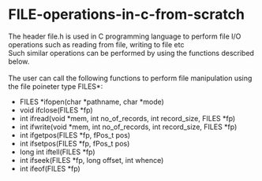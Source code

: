 # FILE-operations-in-c-from-scratch
The header file.h is used in C programming language to perform file I/O operations such as reading from file, writing to file etc<br>
Such similar operations can be performed by using the functions described below.<br>
<br>The user can call the following functions to perform file manipulation using the file poineter type FILES*:<br>
<ul>
  <li>FILES *ifopen(char *pathname, char *mode)</li>
  <li>void ifclose(FILES *fp)</li>
  <li>int ifread(void *mem, int no_of_records, int record_size, FILES *fp)</li>
  <li>int ifwrite(void *mem, int no_of_records, int record_size, FILES *fp)</li>
  <li>int ifgetpos(FILES *fp, fPos_t pos)</li>
  <li>int ifsetpos(FILES *fp, fPos_t pos)</li>
  <li>long int iftell(FILES *fp)</li>
  <li>int ifseek(FILES *fp, long offset, int whence)</li>
  <li>int ifeof(FILES *fp)</li>
</ul>
